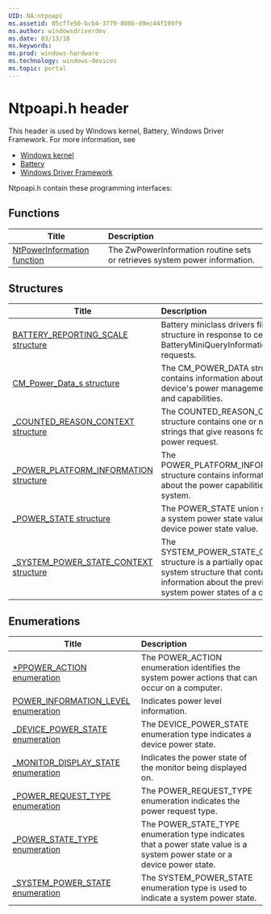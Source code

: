 ```yaml
---
UID: NA:ntpoapi
ms.assetid: 05cffe50-bcb4-3779-8086-d9ec44f199f9
ms.author: windowsdriverdev
ms.date: 03/13/18
ms.keywords: 
ms.prod: windows-hardware
ms.technology: windows-devices
ms.topic: portal
---
```


# Ntpoapi.h header



This header is used by Windows kernel, Battery, Windows Driver Framework. For more information, see
- [Windows kernel](../_kernel/index.md)
- [Battery](../_battery/index.md)
- [Windows Driver Framework](../_wdf/index.md)

Ntpoapi.h contain these programming interfaces:


## Functions

| Title   | Description   |
| ---- |:---- |
| [NtPowerInformation function](nf-ntpoapi-ntpowerinformation.md) | The ZwPowerInformation routine sets or retrieves system power information. |

## Structures

| Title   | Description   |
| ---- |:---- |
| [BATTERY_REPORTING_SCALE structure](ns-ntpoapi-battery_reporting_scale.md) | Battery miniclass drivers fill in this structure in response to certain BatteryMiniQueryInformation requests. |
| [CM_Power_Data_s structure](ns-ntpoapi-cm_power_data_s.md) | The CM_POWER_DATA structure contains information about a device's power management state and capabilities. |
| [_COUNTED_REASON_CONTEXT structure](ns-ntpoapi-_counted_reason_context.md) | The COUNTED_REASON_CONTEXT structure contains one or more strings that give reasons for a power request. |
| [_POWER_PLATFORM_INFORMATION structure](ns-ntpoapi-_power_platform_information.md) | The POWER_PLATFORM_INFORMATION structure contains information about the power capabilities of the system. |
| [_POWER_STATE structure](ns-ntpoapi-_power_state.md) | The POWER_STATE union specifies a system power state value or a device power state value. |
| [_SYSTEM_POWER_STATE_CONTEXT structure](ns-ntpoapi-_system_power_state_context.md) | The SYSTEM_POWER_STATE_CONTEXT structure is a partially opaque system structure that contains information about the previous system power states of a computer. |

## Enumerations

| Title   | Description   |
| ---- |:---- |
| [*PPOWER_ACTION enumeration](ne-ntpoapi-ppower_action.md) | The POWER_ACTION enumeration identifies the system power actions that can occur on a computer. |
| [POWER_INFORMATION_LEVEL enumeration](ne-ntpoapi-power_information_level.md) | Indicates power level information. |
| [_DEVICE_POWER_STATE enumeration](ne-ntpoapi-_device_power_state.md) | The DEVICE_POWER_STATE enumeration type indicates a device power state. |
| [_MONITOR_DISPLAY_STATE enumeration](ne-ntpoapi-_monitor_display_state.md) | Indicates the power state of the monitor being displayed on. |
| [_POWER_REQUEST_TYPE enumeration](ne-ntpoapi-_power_request_type.md) | The POWER_REQUEST_TYPE enumeration indicates the power request type. |
| [_POWER_STATE_TYPE enumeration](ne-ntpoapi-_power_state_type.md) | The POWER_STATE_TYPE enumeration type indicates that a power state value is a system power state or a device power state. |
| [_SYSTEM_POWER_STATE enumeration](ne-ntpoapi-_system_power_state.md) | The SYSTEM_POWER_STATE enumeration type is used to indicate a system power state. |
